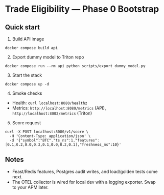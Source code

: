 # Trade Eligibility — Phase 0 Bootstrap

## Quick start
1) Build API image  
```
docker compose build api
```

2) Export dummy model to Triton repo  
```
docker compose run --rm api python scripts/export_dummy_model.py
```

3) Start the stack  
```
docker compose up -d
```

4) Smoke checks  
- Health: `curl localhost:8080/healthz`  
- Metrics: `http://localhost:8080/metrics` (API), `http://localhost:8002/metrics` (Triton)

5) Score request  
```
curl -X POST localhost:8080/v1/score \
  -H 'Content-Type: application/json' \
  -d '{"symbol":"BTC","ts_ns":1,"features":[0.1,0.2,0.0,0.3,0.1,0.0,0.2,0.1],"freshness_ms":10}'
```

## Notes
- Feast/Redis features, Postgres audit writes, and load/golden tests come next.
- The OTEL collector is wired for local dev with a logging exporter. Swap to your APM later.
